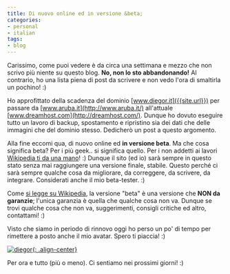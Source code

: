 ```yaml
---
title: Di nuovo online ed in versione &beta;
categories:
- personal
- italian
tags:
- blog
---
```

Carissimo, come puoi vedere è da circa una settimana e mezzo che non scrivo
più niente su questo blog. **No, non lo sto abbandonando!** Al contrario, ho
una lista piena di post da scrivere e non vedo l'ora di smaltirla un pochino!
:)

Ho approfittato della scadenza del dominio
[www.diegor.it]({{site.url}}) per passare da
[www.aruba.it](http://www.aruba.it/) all'attuale
[www.dreamhost.com](http://dreamhost.com/). Dunque ho dovuto eseguire tutto un
lavoro di backup, spostamento e ripristino sia dei dati che delle immagini che
del dominio stesso. Dedicherò un post a questo argomento.

Alla fine eccomi qua, di nuovo online ed **in versione beta**. Ma
che cosa significa beta? Per i più geek.. si significa quello. Per i non
addetti ai lavori [Wikipedia ti da una
mano](http://it.wikipedia.org/wiki/Versione_beta)! :) Dunque il sito (ed io)
sarà sempre in questo stato senza mai raggiungere una versione finale,
stabile. Questo perché ci sarà sempre qualche cosa da migliorare, da
correggere, da scrivere, da integrare. Considerati anche il mio beta-tester.
:)

Come [si legge su Wikipedia](http://it.wikipedia.org/wiki/Versione_beta), la
versione "beta" è una versione che **NON da garanzie**; l'unica garanzia è
quella che qualche cosa non va. Dunque se trovi qualche cosa che non va,
suggerimenti, consigli critiche ed altro, contattami! :)

Visto che siamo in periodo di rinnovo oggi ho perso un po' di tempo per
rimettere a posto anche il mio avatar. Spero ti piaccia! :)

[![diegor]({{site.url}}/assets/images/diegor.png){: .align-center}]({{site.url}}/assets/images/diegor.png)

Per ora e tutto (più o meno). Ci sentiamo nei prossimi giorni! :)
